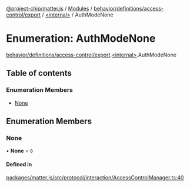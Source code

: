 [@project-chip/matter.js](../README.md) / [Modules](../modules.md) / [behavior/definitions/access-control/export](../modules/behavior_definitions_access_control_export.md) / [\<internal\>](../modules/behavior_definitions_access_control_export._internal_.md) / AuthModeNone

# Enumeration: AuthModeNone

[behavior/definitions/access-control/export](../modules/behavior_definitions_access_control_export.md).[\<internal\>](../modules/behavior_definitions_access_control_export._internal_.md).AuthModeNone

## Table of contents

### Enumeration Members

- [None](behavior_definitions_access_control_export._internal_.AuthModeNone.md#none)

## Enumeration Members

### None

• **None** = ``0``

#### Defined in

[packages/matter.js/src/protocol/interaction/AccessControlManager.ts:40](https://github.com/project-chip/matter.js/blob/904d0c9b952b91f28a21803759c5e5c66ee4d272/packages/matter.js/src/protocol/interaction/AccessControlManager.ts#L40)
